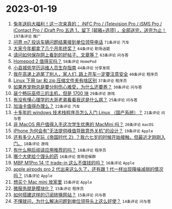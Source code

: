 # 2023-01-19

1. [兔年送码大福利！这一次来真的： iNFC Pro / iTelevision Pro / iSMS Pro / iContact Pro / iDraft Pro 五选 1，留下 [邮箱+选项] ，全部送完，送完为止！](https://www.v2ex.com/t/909811) `197条评论` `推广`
1. [问界 m7 投诉车辆问题结果接到单位领导电话](https://www.v2ex.com/t/909816) `71条评论` `汽车`
1. [大家今年都拿了几个月年终奖？](https://www.v2ex.com/t/909860) `64条评论` `职场话题`
1. [请问如何保存网上看到的好帖子、文章等？](https://www.v2ex.com/t/909823) `63条评论` `问与答`
1. [Homepod 2 值得买吗？](https://www.v2ex.com/t/909814) `58条评论` `HomePod`
1. [小县城低学历运维人员生存指南](https://www.v2ex.com/t/909824) `44条评论` `分享发现`
1. [我在高速上追尾了别人，家人们, 路上开车一定要注意安全](https://www.v2ex.com/t/909810) `40条评论` `程序员`
1. [Linux 下用 tar 和 zip 压缩文件夹有啥区别](https://www.v2ex.com/t/909851) `37条评论` `程序员`
1. [如果养宠物总是要分别伤心难受，为什么还要养？](https://www.v2ex.com/t/909871) `30条评论` `问与答`
1. [装个畅玩巫师三的主机，但是 1700 块](https://www.v2ex.com/t/909856) `29条评论` `游戏`
1. [有没有懂心理学的大哥老弟看看我这是什么病？](https://www.v2ex.com/t/909884) `25条评论` `问与答`
1. [加油卡值得办理么？](https://www.v2ex.com/t/909813) `22条评论` `汽车`
1. [十多年的 windows 技术栈程序员怎么入门 Linux （国产系统）？](https://www.v2ex.com/t/909815) `21条评论` `问与答`
1. [非 MacOS 用户值得入手这次学生优惠的 MacMini 吗？](https://www.v2ex.com/t/909914) `20条评论` `macOS`
1. [iPhone 为何会有"无法提供峰值导致意外关机"的设计？](https://www.v2ex.com/t/909875) `19条评论` `Apple`
1. [还有多少人在玩《帝国时代 2》？我六七岁的时候开始接触，但最近才刚刚入门。](https://www.v2ex.com/t/909847) `18条评论` `游戏`
1. [有什么稍后阅读应用推荐的吗？](https://www.v2ex.com/t/909825) `18条评论` `程序员`
1. [哪个大佬给个馒头的药](https://www.v2ex.com/t/909822) `16条评论` `宽带症候群`
1. [MBP M1Pro 14 寸 trade-in 这么不值钱的吗？](https://www.v2ex.com/t/909818) `16条评论` `Apple`
1. [apple airpods pro 2 代出来这么久了，还有跟 1 代一样出现降噪减弱的情况吗？](https://www.v2ex.com/t/909920) `15条评论` `Apple`
1. [想买个 Mac mini 放家里](https://www.v2ex.com/t/909890) `15条评论` `Apple`
1. [微服务就是模块化？](https://www.v2ex.com/t/909835) `15条评论` `程序员`
1. [如何搭建这样的订阅转换网站？](https://www.v2ex.com/t/909812) `15条评论` `问与答`
1. [不懂就问，为什么解决问题到单位领导头上这么好使？](https://www.v2ex.com/t/909887) `14条评论` `问与答`
